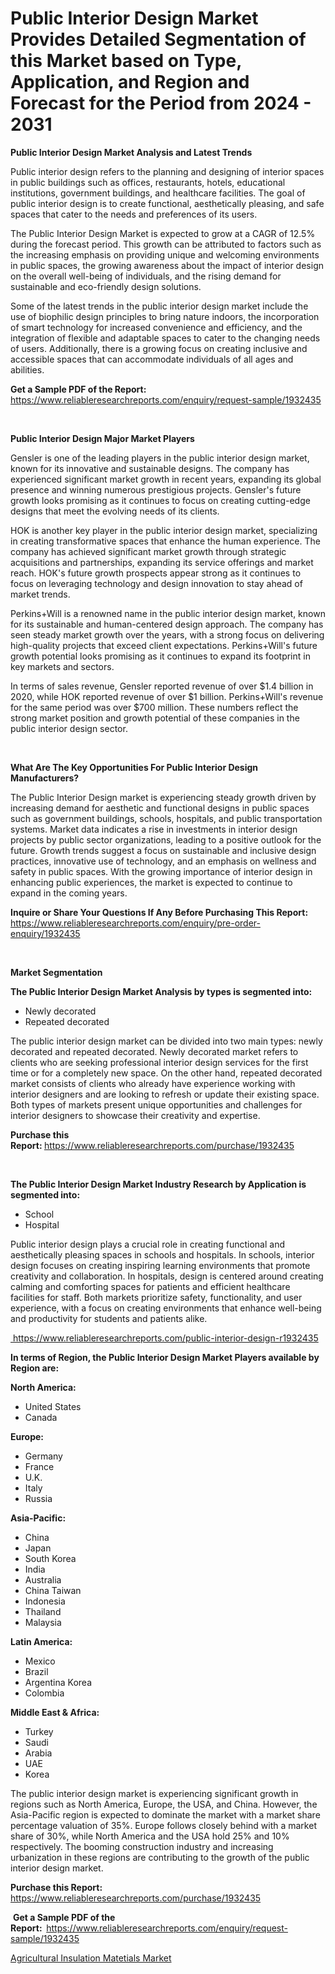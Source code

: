 <p><h1>Public Interior Design Market Provides Detailed Segmentation of this Market based on Type, Application, and Region and Forecast for the Period from 2024 - 2031</h1></p><p><strong>Public Interior Design Market Analysis and Latest Trends</strong></p>
<p><p>Public interior design refers to the planning and designing of interior spaces in public buildings such as offices, restaurants, hotels, educational institutions, government buildings, and healthcare facilities. The goal of public interior design is to create functional, aesthetically pleasing, and safe spaces that cater to the needs and preferences of its users.</p><p>The Public Interior Design Market is expected to grow at a CAGR of 12.5% during the forecast period. This growth can be attributed to factors such as the increasing emphasis on providing unique and welcoming environments in public spaces, the growing awareness about the impact of interior design on the overall well-being of individuals, and the rising demand for sustainable and eco-friendly design solutions.</p><p>Some of the latest trends in the public interior design market include the use of biophilic design principles to bring nature indoors, the incorporation of smart technology for increased convenience and efficiency, and the integration of flexible and adaptable spaces to cater to the changing needs of users. Additionally, there is a growing focus on creating inclusive and accessible spaces that can accommodate individuals of all ages and abilities.</p></p>
<p><strong>Get a Sample PDF of the Report:&nbsp;</strong> <a href="https://www.reliableresearchreports.com/enquiry/request-sample/1932435">https://www.reliableresearchreports.com/enquiry/request-sample/1932435</a></p>
<p>&nbsp;</p>
<p><strong>Public Interior Design Major Market Players</strong></p>
<p><p>Gensler is one of the leading players in the public interior design market, known for its innovative and sustainable designs. The company has experienced significant market growth in recent years, expanding its global presence and winning numerous prestigious projects. Gensler's future growth looks promising as it continues to focus on creating cutting-edge designs that meet the evolving needs of its clients.</p><p>HOK is another key player in the public interior design market, specializing in creating transformative spaces that enhance the human experience. The company has achieved significant market growth through strategic acquisitions and partnerships, expanding its service offerings and market reach. HOK's future growth prospects appear strong as it continues to focus on leveraging technology and design innovation to stay ahead of market trends.</p><p>Perkins+Will is a renowned name in the public interior design market, known for its sustainable and human-centered design approach. The company has seen steady market growth over the years, with a strong focus on delivering high-quality projects that exceed client expectations. Perkins+Will's future growth potential looks promising as it continues to expand its footprint in key markets and sectors.</p><p>In terms of sales revenue, Gensler reported revenue of over $1.4 billion in 2020, while HOK reported revenue of over $1 billion. Perkins+Will's revenue for the same period was over $700 million. These numbers reflect the strong market position and growth potential of these companies in the public interior design sector.</p></p>
<p>&nbsp;</p>
<p><strong>What Are The Key Opportunities For Public Interior Design Manufacturers?</strong></p>
<p><p>The Public Interior Design market is experiencing steady growth driven by increasing demand for aesthetic and functional designs in public spaces such as government buildings, schools, hospitals, and public transportation systems. Market data indicates a rise in investments in interior design projects by public sector organizations, leading to a positive outlook for the future. Growth trends suggest a focus on sustainable and inclusive design practices, innovative use of technology, and an emphasis on wellness and safety in public spaces. With the growing importance of interior design in enhancing public experiences, the market is expected to continue to expand in the coming years.</p></p>
<p><strong>Inquire or Share Your Questions If Any Before Purchasing This Report:</strong> <a href="https://www.reliableresearchreports.com/enquiry/pre-order-enquiry/1932435">https://www.reliableresearchreports.com/enquiry/pre-order-enquiry/1932435</a></p>
<p>&nbsp;</p>
<p><strong>Market Segmentation</strong></p>
<p><strong>The Public Interior Design Market Analysis by types is segmented into:</strong></p>
<p><ul><li>Newly decorated</li><li>Repeated decorated</li></ul></p>
<p><p>The public interior design market can be divided into two main types: newly decorated and repeated decorated. Newly decorated market refers to clients who are seeking professional interior design services for the first time or for a completely new space. On the other hand, repeated decorated market consists of clients who already have experience working with interior designers and are looking to refresh or update their existing space. Both types of markets present unique opportunities and challenges for interior designers to showcase their creativity and expertise.</p></p>
<p><strong>Purchase this Report:&nbsp;</strong><a href="https://www.reliableresearchreports.com/purchase/1932435">https://www.reliableresearchreports.com/purchase/1932435</a></p>
<p>&nbsp;</p>
<p><strong>The Public Interior Design Market Industry Research by Application is segmented into:</strong></p>
<p><ul><li>School</li><li>Hospital</li></ul></p>
<p><p>Public interior design plays a crucial role in creating functional and aesthetically pleasing spaces in schools and hospitals. In schools, interior design focuses on creating inspiring learning environments that promote creativity and collaboration. In hospitals, design is centered around creating calming and comforting spaces for patients and efficient healthcare facilities for staff. Both markets prioritize safety, functionality, and user experience, with a focus on creating environments that enhance well-being and productivity for students and patients alike.</p></p>
<p><a href="https://www.reliableresearchreports.com/public-interior-design-r1932435">&nbsp;https://www.reliableresearchreports.com/public-interior-design-r1932435</a></p>
<p><strong>In terms of Region, the Public Interior Design Market Players available by Region are:</strong></p>
<p>
    <p> <strong> North America: </strong>
        <ul>
            <li>United States</li>
            <li>Canada</li>
        </ul>
        </p> 
    <p> <strong> Europe: </strong>
        <ul>
            <li>Germany</li>
            <li>France</li>
            <li>U.K.</li>
            <li>Italy</li>
            <li>Russia</li>
        </ul>
        </p> 
    <p> <strong> Asia-Pacific: </strong>
        <ul>
            <li>China</li>
            <li>Japan</li>
            <li>South Korea</li>
            <li>India</li>
            <li>Australia</li>
            <li>China Taiwan</li>
            <li>Indonesia</li>
            <li>Thailand</li>
            <li>Malaysia</li>
        </ul>
        </p> 
    <p> <strong> Latin America: </strong>
        <ul>
            <li>Mexico</li>
            <li>Brazil</li>
            <li>Argentina Korea</li>
            <li>Colombia</li>
        </ul>
        </p> 
    <p> <strong> Middle East & Africa: </strong>
        <ul>
            <li>Turkey</li>
            <li>Saudi</li>
            <li>Arabia</li>
            <li>UAE</li>
            <li>Korea</li>
        </ul>
    </p>
    </p>
<p><p>The public interior design market is experiencing significant growth in regions such as North America, Europe, the USA, and China. However, the Asia-Pacific region is expected to dominate the market with a market share percentage valuation of 35%. Europe follows closely behind with a market share of 30%, while North America and the USA hold 25% and 10% respectively. The booming construction industry and increasing urbanization in these regions are contributing to the growth of the public interior design market.</p></p>
<p><strong>Purchase this Report: </strong><a href="https://www.reliableresearchreports.com/purchase/1932435">https://www.reliableresearchreports.com/purchase/1932435</a></p>
<p>&nbsp;<strong>Get a Sample PDF of the Report:&nbsp;&nbsp;</strong><a href="https://www.reliableresearchreports.com/enquiry/request-sample/1932435">https://www.reliableresearchreports.com/enquiry/request-sample/1932435</a></p>
<p><strong></strong></p>
<p><p><a href="https://issuu.com/reportprime-2/docs/agricultural-insulation-matetials-market-size-2030">Agricultural Insulation Matetials Market</a></p></p>
